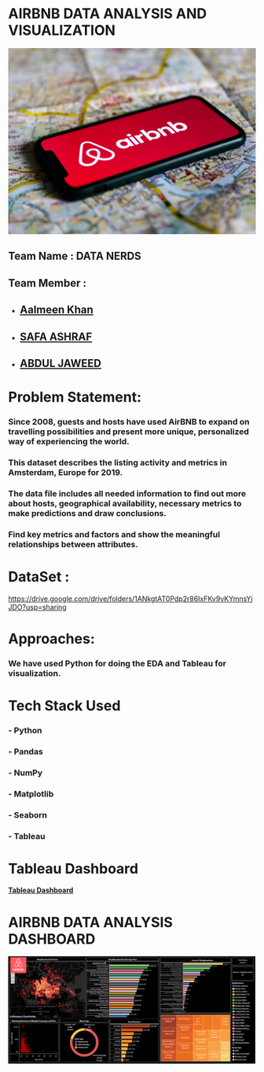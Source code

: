 # AIRBNB DATA ANALYSIS AND VISUALIZATION

![airbnb](https://github.com/Abdul-Jaweed/Airbnb-Data-Analysis/blob/main/Images/airbnb.jpg)


Team Name : DATA NERDS
--------------------

Team Member :
-------------

-   ## [Aalmeen Khan](https://www.linkedin.com/in/aalmeenkhan786/)

-   ## [SAFA ASHRAF](https://www.linkedin.com/in/safa-ashraf-665011233/)


-   ## [ABDUL JAWEED](https://www.linkedin.com/in/abdul-jaweed-datascientist/)



# Problem Statement:
### Since 2008, guests and hosts have used AirBNB to expand on travelling possibilities and present more unique, personalized way of experiencing the world.

### This dataset describes the listing activity and metrics in Amsterdam, Europe for 2019.

### The data file includes all needed information to find out more about hosts, geographical availability, necessary metrics to make predictions and draw conclusions.
### Find key metrics and factors and show the meaningful relationships between attributes.


# DataSet : 
https://drive.google.com/drive/folders/1ANkgtAT0Pdp2r86IxFKv9vKYmnsYjJDO?usp=sharing

# Approaches:

### We have used Python for doing the EDA and Tableau for visualization.

# Tech Stack Used

### - Python
### - Pandas
### - NumPy
### - Matplotlib
### - Seaborn
### - Tableau


# Tableau Dashboard

**[Tableau Dashboard](https://public.tableau.com/app/profile/aalmeen.khan7772/viz/Airbnb_16853465077110/Dashboard1)**

# AIRBNB DATA ANALYSIS DASHBOARD

![IMAGE](https://github.com/Abdul-Jaweed/Airbnb-Data-Analysis/blob/main/Images/dashboard.PNG)
